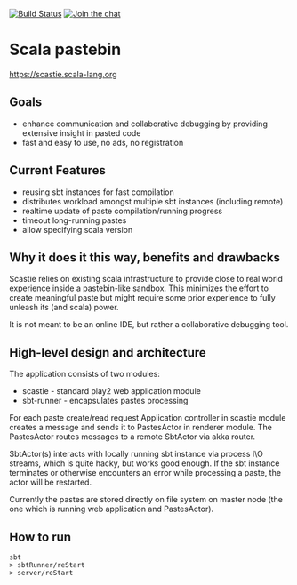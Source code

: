 [![Build Status](http://drone.geirsson.com:8001/api/badges/scalacenter/scastie/status.svg)](http://drone.geirsson.com:8001/scalacenter/scastie) [![Join the chat](https://badges.gitter.im/scalacenter/scastie.svg)](https://gitter.im/scalacenter/scastie)

# Scala pastebin

https://scastie.scala-lang.org

## Goals

*  enhance communication and collaborative debugging by providing
   extensive insight in pasted code
*  fast and easy to use, no ads, no registration

## Current Features

*  reusing sbt instances for fast compilation
*  distributes workload amongst multiple sbt instances (including remote)
*  realtime update of paste compilation/running progress
*  timeout long-running pastes
*  allow specifying scala version

## Why it does it this way, benefits and drawbacks

Scastie relies on existing scala infrastructure to provide close to real world experience inside
a pastebin-like sandbox. This minimizes the effort to create meaningful paste but might require some
prior experience to fully unleash its (and scala) power.

It is not meant to be an online IDE, but rather a collaborative debugging tool.

## High-level design and architecture

The application consists of two modules:

-  scastie - standard play2 web application module
-  sbt-runner - encapsulates pastes processing

For each paste create/read request Application controller in scastie module creates a message 
and sends it to PastesActor in renderer module. The PastesActor routes messages to a remote 
SbtActor via akka router.

SbtActor(s) interacts with locally running sbt instance via process I\O streams, which is quite 
hacky, but works good enough. If the sbt instance terminates or otherwise encounters an error 
while processing a paste, the actor will be restarted.

Currently the pastes are stored directly on file system on master node (the one which is running 
web application and PastesActor). 

## How to run

```
sbt
> sbtRunner/reStart
> server/reStart
```
